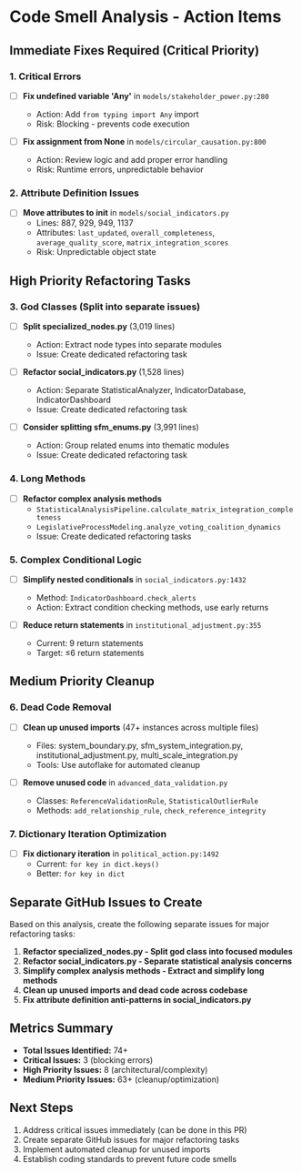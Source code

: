 # Code Smell Analysis - Action Items

## Immediate Fixes Required (Critical Priority)

### 1. Critical Errors
- [ ] **Fix undefined variable 'Any'** in `models/stakeholder_power.py:280`
  - Action: Add `from typing import Any` import
  - Risk: Blocking - prevents code execution

- [ ] **Fix assignment from None** in `models/circular_causation.py:800`  
  - Action: Review logic and add proper error handling
  - Risk: Runtime errors, unpredictable behavior

### 2. Attribute Definition Issues
- [ ] **Move attributes to __init__** in `models/social_indicators.py`
  - Lines: 887, 929, 949, 1137
  - Attributes: `last_updated`, `overall_completeness`, `average_quality_score`, `matrix_integration_scores`
  - Risk: Unpredictable object state

## High Priority Refactoring Tasks

### 3. God Classes (Split into separate issues)
- [ ] **Split specialized_nodes.py** (3,019 lines)
  - Action: Extract node types into separate modules
  - Issue: Create dedicated refactoring task

- [ ] **Refactor social_indicators.py** (1,528 lines)  
  - Action: Separate StatisticalAnalyzer, IndicatorDatabase, IndicatorDashboard
  - Issue: Create dedicated refactoring task

- [ ] **Consider splitting sfm_enums.py** (3,991 lines)
  - Action: Group related enums into thematic modules
  - Issue: Create dedicated refactoring task

### 4. Long Methods
- [ ] **Refactor complex analysis methods**
  - `StatisticalAnalysisPipeline.calculate_matrix_integration_completeness`
  - `LegislativeProcessModeling.analyze_voting_coalition_dynamics`
  - Issue: Create dedicated refactoring tasks

### 5. Complex Conditional Logic
- [ ] **Simplify nested conditionals** in `social_indicators.py:1432`
  - Method: `IndicatorDashboard.check_alerts`
  - Action: Extract condition checking methods, use early returns

- [ ] **Reduce return statements** in `institutional_adjustment.py:355`
  - Current: 9 return statements
  - Target: ≤6 return statements

## Medium Priority Cleanup

### 6. Dead Code Removal
- [ ] **Clean up unused imports** (47+ instances across multiple files)
  - Files: system_boundary.py, sfm_system_integration.py, institutional_adjustment.py, multi_scale_integration.py
  - Tools: Use autoflake for automated cleanup

- [ ] **Remove unused code** in `advanced_data_validation.py`
  - Classes: `ReferenceValidationRule`, `StatisticalOutlierRule`  
  - Methods: `add_relationship_rule`, `check_reference_integrity`

### 7. Dictionary Iteration Optimization  
- [ ] **Fix dictionary iteration** in `political_action.py:1492`
  - Current: `for key in dict.keys()`
  - Better: `for key in dict`

## Separate GitHub Issues to Create

Based on this analysis, create the following separate issues for major refactoring tasks:

1. **Refactor specialized_nodes.py - Split god class into focused modules**
2. **Refactor social_indicators.py - Separate statistical analysis concerns**  
3. **Simplify complex analysis methods - Extract and simplify long methods**
4. **Clean up unused imports and dead code across codebase**
5. **Fix attribute definition anti-patterns in social_indicators.py**

## Metrics Summary

- **Total Issues Identified:** 74+
- **Critical Issues:** 3 (blocking errors)
- **High Priority Issues:** 8 (architectural/complexity)
- **Medium Priority Issues:** 63+ (cleanup/optimization)

## Next Steps

1. Address critical issues immediately (can be done in this PR)
2. Create separate GitHub issues for major refactoring tasks
3. Implement automated cleanup for unused imports
4. Establish coding standards to prevent future code smells